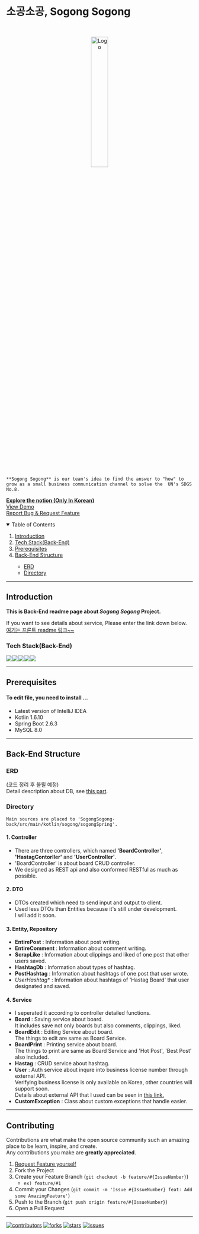 # 소공소공, Sogong Sogong

<!-- PROJECT LOGO -->
<br />
<p align="center">
  <a href="https://github.com/othneildrew/Best-README-Template">
    <img src="https://i.imgur.com/NbY0NQh.png" alt="Logo" width="30%" height="30%">
  </a>
  <p align="left">
</p>

```
**Sogong Sogong** is our team's idea to find the answer to "how" to grow as a small business communication channel to solve the  UN's SDGS No.8. 
```
    
<a href="https://treejin99.notion.site/_-b293dc72cc5b472e90edf3fc707f24dc"><strong>Explore the notion (Only In Korean)</strong></a><br>
    <a href="">View Demo</a><br>
    <a href="https://github.com/GDSC-PKNU-21-22/SogongSogong-back/issues">Report Bug & Request Feature</a><br>
      
<!-- TABLE OF CONTENTS -->
<details open="open">
  <summary>Table of Contents</summary>
  <ol>
      <li><a href="#Introduction">Introduction</a></li>
      <li><a href="#Tech-Stack(Back-End)">Tech Stack(Back-End)</a></li>    
      <li><a href="#Prerequisites">Prerequisites</a></li>
      <li><a href="#Back-End-Structure">Back-End Structure</a></li>
      <ul>
          <li><a href = "#ERD">ERD</a></li>
          <li><a href = "#Directory">Directory</a></li>
      </ul>
  </ol>
</details>

***

## Introduction
**This is Back-End readme page about *Sogong Sogong* Project.**
      
If you want to see details about service, Please enter the link down below.
<br><a href = "">여기는 프론트 readme 링크~~</a>


### Tech Stack(Back-End)
<img src="https://img.shields.io/badge/IntelliJIDEA-000000.svg?style=for-the-badge&logo=intellij-idea&logoColor=white"><img src="https://img.shields.io/badge/kotlin-%230095D5.svg?style=for-the-badge&logo=kotlin&logoColor=white"><img src="https://img.shields.io/badge/spring-6DB33F?style=for-the-badge&logo=spring&logoColor=white"><img src="https://img.shields.io/badge/mysql-4479A1?style=for-the-badge&logo=mysql&logoColor=white"><img src="https://img.shields.io/badge/GoogleCloud-%234285F4.svg?style=for-the-badge&logo=google-cloud&logoColor=white">

***
## Prerequisites

#### To edit file, you need to install ...
- Latest version of IntelliJ IDEA
- Kotlin 1.6.10
- Spring Boot 2.6.3
- MySQL 8.0


***


## Back-End Structure
### ERD
(코드 정리 후 올릴 예정)<br>
Detail description about DB, see <a href="#3.-Entity,-Repository">this part</a>.

### Directory
```
Main sources are placed to 'SogongSogong-back/src/main/kotlin/sogong/sogongSpring'.
```
#### 1. Controller
- There are three controllers, which named **'BoardController'**, **'HastagContorller'** and **'UserController'**.<br>
- 'BoardController' is about board CRUD controller.<br>
- We designed as REST api and also conformed RESTful as much as possible.
#### 2. DTO
- DTOs created which need to send input and output to client.<br>
- Used less DTOs than Entities because it's still under development.<br>
I will add it soon.
#### 3. Entity, Repository
- **EntirePost** : Information about post writing.<br>
- **EntireComment** : Information about comment writing.  <br>
- **ScrapLike** : Information about clippings and liked of one post that other users saved.<br>
- **HashtagDb** : Information about types of hashtag.<br>
- **PostHashtag** : Information about hashtags of one post that user wrote.<br>
- *UserHashtag** : Information about hashtags of 'Hastag Board' that user designated and saved.<br>
#### 4. Service
- I seperated it according to controller detailed functions.<br>
- **Board** : Saving service about board.<br>
It includes save not only boards but also comments, clippings, liked.<br>
- **BoardEdit** : Editing Service about board.<br>
The things to edit are same as Board Service.<br>
- **BoardPrint** : Printing service about board.<br>
The things to print are same as Board Service and 'Hot Post', 'Best Post' also included.<br>
- **Hastag** : CRUD service about hashtag.
- **User** : Auth service about inqure into business license number through external API.<br>
Verifying business license is only available on Korea, other countries will support soon.<br>
Details about external API that I used can be seen in <a href= "https://www.data.go.kr/data/15081808/openapi.do">this link.</a>
- **CustomException** : Class about custom exceptions that handle easier.
      
***
## Contributing

Contributions are what make the open source community such an amazing place to be learn, inspire, and create.  
Any contributions you make are **greatly appreciated**.

1. <a href="https://github.com/GDSC-PKNU-21-22/SogongSogong-back/issues">Request Feature yourself</a>
2. Fork the Project
3. Create your Feature Branch (`git checkout -b feature/#{IssueNumber}`) 
    - `ex) feature/#1`
5. Commit your Changes (`git commit -m 'Issue #{IssueNumber} feat: Add some AmazingFeature'`)
6. Push to the Branch (`git push origin feature/#{IssueNumber}`)
7. Open a Pull Request

***

[![contributors][contributors-shield]][contributors-url] [![forks][forks-shield]][forks-url] [![stars][stars-shield]][stars-url] [![issues][issues-shield]][issues-url]


<!-- MARKDOWN LINKS & IMAGES -->
<!-- https://www.markdownguide.org/basic-syntax/#reference-style-links -->

[contributors-shield]: https://img.shields.io/github/contributors/GDSC-PKNU-21-22/SogongSogong-back.svg?style=for-the-badge
[contributors-url]: https://github.com/GDSC-PKNU-21-22/SogongSogong-back/graphs/contributors

[forks-shield]: https://img.shields.io/github/forks/GDSC-PKNU-21-22/SogongSogong-back.svg?style=for-the-badge
[forks-url]: https://github.com/GDSC-PKNU-21-22/SogongSogong-back/network/members

[stars-shield]: https://img.shields.io/github/stars/GDSC-PKNU-21-22/SogongSogong-back.svg?style=for-the-badge
[stars-url]: https://github.com/GDSC-PKNU-21-22/SogongSogong-back/stargazers

[issues-shield]: https://img.shields.io/github/issues/GDSC-PKNU-21-22/SogongSogong-back.svg?style=for-the-badge
[issues-url]: https://github.com/GDSC-PKNU-21-22/SogongSogong-back/issues
